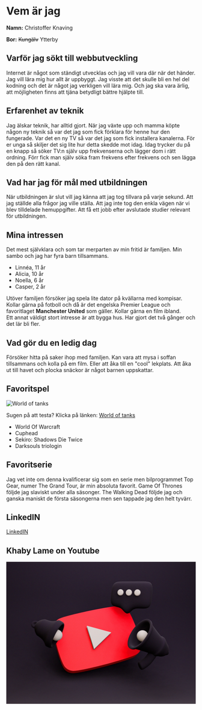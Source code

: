 # Vem är jag

**Namn:** Christoffer Knaving

**Bor:** ~~Kungälv~~ Ytterby

## Varför jag sökt till webbutveckling

 Internet är något som ständigt utvecklas och jag vill vara där när det händer. Jag vill lära mig hur allt är uppbyggt. Jag visste att det skulle bli en hel del kodning och det är något jag verkligen vill lära mig. Och jag ska vara ärlig, att möjligheten finns att tjäna betydligt bättre hjälpte till.

## Erfarenhet av teknik

Jag älskar teknik, har alltid gjort. När jag växte upp och mamma köpte någon ny teknik så var det jag som fick förklara för henne hur den fungerade. Var det en ny TV så var det jag som fick installera kanalerna. För er unga så skiljer det sig lite hur detta skedde mot idag. Idag trycker du på en knapp så söker TV:n själv upp frekvenserna och lägger dom i rätt ordning. Förr fick man själv söka fram frekvens efter frekvens och sen lägga den på den rätt kanal.  

## Vad har jag för mål med utbildningen

När utbildningen är slut vill jag känna att jag tog tillvara på varje sekund. Att jag ställde alla frågor jag ville ställa. Att jag inte tog den enkla vägen när vi blev tilldelade hemuppgifter. Att få ett jobb efter avslutade studier relevant för utbildningen.

## Mina intressen

Det mest självklara och som tar merparten av min fritid är familjen. Min sambo och jag har fyra barn tillsammans.  
   - Linnéa, 11 år
   - Alicia, 10 år
   - Noella, 6 år
   - Casper, 2 år  

Utöver familjen försöker jag spela lite dator på kvällarna med kompisar. Kollar gärna på fotboll och då är det engelska Premier League och favoritlaget **Manchester United** som gäller. Kollar gärna en film ibland.  
Ett annat väldigt stort intresse är att bygga hus. Har gjort det två gånger och det lär bli fler.

## Vad gör du en ledig dag

Försöker hitta på saker ihop med familjen. Kan vara att mysa i soffan tillsammans och kolla på em film. Eller att åka till en "cool" lekplats. Att åka ut till havet och plocka snäckor är något barnen uppskattar.

## Favoritspel

![World of tanks](https://www.sapphirenation.net/-/media/sites/sapphirenation/articles/2017/10/wotx-logo.png "World of tanks") 

Sugen på att testa? Klicka på länken: [World of tanks][1]  

   - World Of Warcraft
   - Cuphead
   - Sekiro: Shadows Die Twice
   - Darksouls triologin
  
## Favoritserie

Jag vet inte om denna kvalificerar sig som en serie men bilprogrammet Top Gear, numer The Grand Tour, är min absoluta favorit. Game Of Thrones följde jag slaviskt under alla säsonger. The Walking Dead följde jag och ganska maniskt de första säsongerna men sen tappade jag den helt tyvärr.

## LinkedIN

[LinkedIN][2]

## Khaby Lame on Youtube

[![](img/Youtubelogo.webp)](http://www.youtube.com/watch?v=e23pW_0BPo0)






[1]: https://worldoftanks.eu/en/game/download/?pub_id=wot_ong_eu_se_g_s-b_acq_kw__world_of_tanks_www&xid_source=google&xid_medium=cpc&xid_network=g&xid_campaign_id=7688980283&xid_adgroup_id=81025106123&xid_ad_id=423202366283&xid_target_id=kwd-301331770735&xid_keyword=world+of+tanks+eu&xid_placement=&xid_device_type=c&xid_position=&xid_region=1012530&xid_position_type=_&xid_target=&xid_feeditemid=&xid_matchtype=e&xid_clickid=EAIaIQobChMIrK-X7a_C8gIVBEaRBR0QPQMvEAAYASAAEgL36_D_BwE&url=https://worldoftanks.eu/&gclid=EAIaIQobChMIrK-X7a_C8gIVBEaRBR0QPQMvEAAYASAAEgL36_D_BwE&sid=SIDu9m4TVeQNhIpUOUEYR72A1JhGD6Mh5AfoH_8RSdJ3JF5MzqbUyL3aChoiut3A0j-X9dRLpqQZws3Z5Sx5Isy8rmag_FUcvb3x303YsXL69rUgq31gkqFrc69uibnnI-Sw9LaWYs5O5g3L07BhiV6lVnnMp55loPW4JfO-z0cUKEVSQgQfo0&enctid=cdpa14vre2ek&lpsn=WOT+ONGOING+WW+Portal+Download+Game&foris=1&teclient=1628188627947578002 


[2]:https://www.linkedin.com/in/christoffer-knaving-77366a21a/
